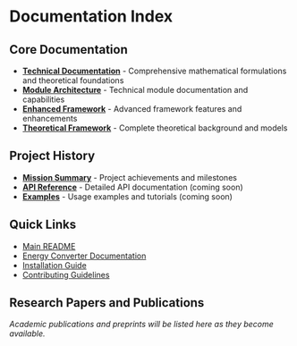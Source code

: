 # Documentation Index

## Core Documentation

- **[Technical Documentation](technical-documentation.md)** - Comprehensive mathematical formulations and theoretical foundations
- **[Module Architecture](module-architecture.md)** - Technical module documentation and capabilities
- **[Enhanced Framework](enhanced-framework.md)** - Advanced framework features and enhancements
- **[Theoretical Framework](theoretical-framework.md)** - Complete theoretical background and models

## Project History

- **[Mission Summary](mission-summary.md)** - Project achievements and milestones
- **[API Reference](api/)** - Detailed API documentation (coming soon)
- **[Examples](examples/)** - Usage examples and tutorials (coming soon)

## Quick Links

- [Main README](../README.md)
- [Energy Converter Documentation](../lv_energy_converter/README.md)
- [Installation Guide](../README.md#quick-start)
- [Contributing Guidelines](../CONTRIBUTING.md)

## Research Papers and Publications

*Academic publications and preprints will be listed here as they become available.*

